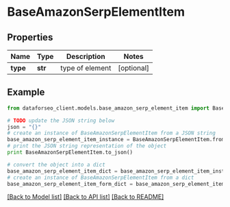 # BaseAmazonSerpElementItem


## Properties

Name | Type | Description | Notes
------------ | ------------- | ------------- | -------------
**type** | **str** | type of element | [optional] 

## Example

```python
from dataforseo_client.models.base_amazon_serp_element_item import BaseAmazonSerpElementItem

# TODO update the JSON string below
json = "{}"
# create an instance of BaseAmazonSerpElementItem from a JSON string
base_amazon_serp_element_item_instance = BaseAmazonSerpElementItem.from_json(json)
# print the JSON string representation of the object
print BaseAmazonSerpElementItem.to_json()

# convert the object into a dict
base_amazon_serp_element_item_dict = base_amazon_serp_element_item_instance.to_dict()
# create an instance of BaseAmazonSerpElementItem from a dict
base_amazon_serp_element_item_form_dict = base_amazon_serp_element_item.from_dict(base_amazon_serp_element_item_dict)
```
[[Back to Model list]](../README.md#documentation-for-models) [[Back to API list]](../README.md#documentation-for-api-endpoints) [[Back to README]](../README.md)


